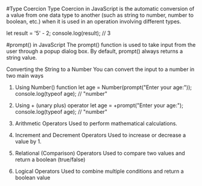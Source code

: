 #Type Coercion
Type Coercion in JavaScript is the automatic conversion of a value from one data type to another (such as string to number, number to boolean, etc.) when it is used in an operation involving different types.

let result = '5' - 2; 
console.log(result); // 3

#prompt() in JavaScript
The prompt() function is used to take input from the user through a popup dialog box.
By default, prompt() always returns a string value.

Converting the String to a Number
You can convert the input to a number in two main ways

1. Using Number() function
let age = Number(prompt("Enter your age:"));
console.log(typeof age); // "number"
2. Using + (unary plus) operator
let age = +prompt("Enter your age:");
console.log(typeof age); // "number"

1. Arithmetic Operators
Used to perform mathematical calculations.

2. Increment and Decrement Operators
Used to increase or decrease a value by 1.

3. Relational (Comparison) Operators
Used to compare two values and return a boolean (true/false)

4. Logical Operators
Used to combine multiple conditions and return a boolean value